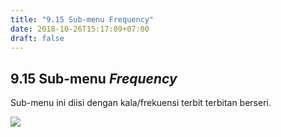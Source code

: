 ```yaml
---
title: "9.15 Sub-menu Frequency"
date: 2018-10-26T15:17:09+07:00
draft: false
---
```

## 9.15 Sub-menu _Frequency_

Sub-menu ini diisi dengan kala/frekuensi terbit terbitan berseri.

![](/assets/11.16_Tampilan_Menu_Frequency.png)
